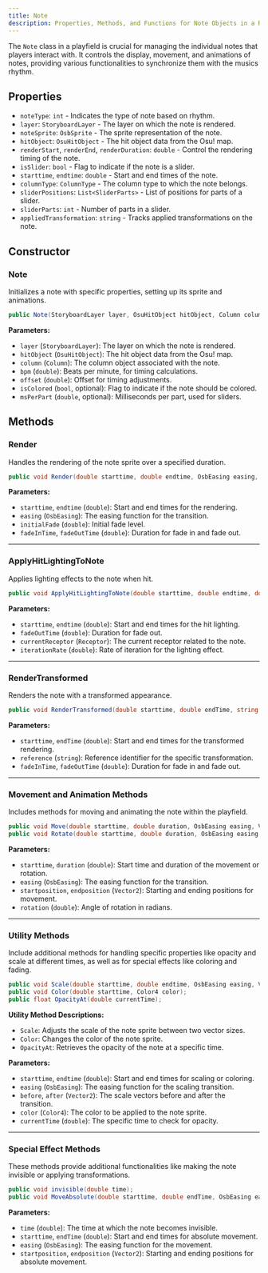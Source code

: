 ```yaml
---
title: Note
description: Properties, Methods, and Functions for Note Objects in a Rhythm Game Playfield
---
```


The `Note` class in a playfield is crucial for managing the individual notes that players interact with. It controls the display, movement, and animations of notes, providing various functionalities to synchronize them with the musics rhythm.

## Properties

- `noteType`: `int` - Indicates the type of note based on rhythm.
- `layer`: `StoryboardLayer` - The layer on which the note is rendered.
- `noteSprite`: `OsbSprite` - The sprite representation of the note.
- `hitObject`: `OsuHitObject` - The hit object data from the Osu! map.
- `renderStart`, `renderEnd`, `renderDuration`: `double` - Control the rendering timing of the note.
- `isSlider`: `bool` - Flag to indicate if the note is a slider.
- `starttime`, `endtime`: `double` - Start and end times of the note.
- `columnType`: `ColumnType` - The column type to which the note belongs.
- `sliderPositions`: `List<SliderParts>` - List of positions for parts of a slider.
- `sliderParts`: `int` - Number of parts in a slider.
- `appliedTransformation`: `string` - Tracks applied transformations on the note.

## Constructor

### Note
Initializes a note with specific properties, setting up its sprite and animations.

```csharp
public Note(StoryboardLayer layer, OsuHitObject hitObject, Column column, double bpm, double offset, bool isColored = false, double msPerPart = 40);
```

**Parameters:**
- `layer` (`StoryboardLayer`): The layer on which the note is rendered.
- `hitObject` (`OsuHitObject`): The hit object data from the Osu! map.
- `column` (`Column`): The column object associated with the note.
- `bpm` (`double`): Beats per minute, for timing calculations.
- `offset` (`double`): Offset for timing adjustments.
- `isColored` (`bool`, optional): Flag to indicate if the note should be colored.
- `msPerPart` (`double`, optional): Milliseconds per part, used for sliders.

## Methods

### Render
Handles the rendering of the note sprite over a specified duration.

```csharp
public void Render(double starttime, double endtime, OsbEasing easing, double initialFade, double fadeInTime = 50, double fadeOutTime = 10);
```

**Parameters:**
- `starttime`, `endtime` (`double`): Start and end times for the rendering.
- `easing` (`OsbEasing`): The easing function for the transition.
- `initialFade` (`double`): Initial fade level.
- `fadeInTime`, `fadeOutTime` (`double`): Duration for fade in and fade out.

---

### ApplyHitLightingToNote
Applies lighting effects to the note when hit.

```csharp
public void ApplyHitLightingToNote(double starttime, double endtime, double fadeOutTime, Receptor currentReceptor, double iterationRate = 10);
```

**Parameters:**
- `starttime`, `endtime` (`double`): Start and end times for the hit lighting.
- `fadeOutTime` (`double`): Duration for fade out.
- `currentReceptor` (`Receptor`): The current receptor related to the note.
- `iterationRate` (`double`): Rate of iteration for the lighting effect.

---

### RenderTransformed
Renders the note with a transformed appearance.

```csharp
public void RenderTransformed(double starttime, double endTime, string reference, double fadeInTime = 50, double fadeOutTime = 0);
```

**Parameters:**
- `starttime`, `endTime` (`double`): Start and end times for the transformed rendering.
- `reference` (`string`): Reference identifier for the specific transformation.
- `fadeInTime`, `fadeOutTime` (`double`): Duration for fade in and fade out.

---

### Movement and Animation Methods
Includes methods for moving and animating the note within the playfield.

```csharp
public void Move(double starttime, double duration, OsbEasing easing, Vector2 startposition, Vector2 endposition);;
public void Rotate(double starttime, double duration, OsbEasing easing, double rotation)
```

**Parameters:**
- `starttime`, `duration` (`double`): Start time and duration of the movement or rotation.
- `easing` (`OsbEasing`): The easing function for the transition.
- `startposition`, `endposition` (`Vector2`): Starting and ending positions for movement.
- `rotation` (`double`): Angle of rotation in radians.

---

### Utility Methods
Include additional methods for handling specific properties like opacity and scale at different times, as well as for special effects like coloring and fading.

```csharp
public void Scale(double starttime, double endtime, OsbEasing easing, Vector2 before, Vector2 after);
public void Color(double starttime, Color4 color);
public float OpacityAt(double currentTime);
```

**Utility Method Descriptions:**
- `Scale`: Adjusts the scale of the note sprite between two vector sizes.
- `Color`: Changes the color of the note sprite.
- `OpacityAt`: Retrieves the opacity of the note at a specific time.

**Parameters:**
- `starttime`, `endtime` (`double`): Start and end times for scaling or coloring.
- `easing` (`OsbEasing`): The easing function for the scaling transition.
- `before`, `after` (`Vector2`): The scale vectors before and after the transition.
- `color` (`Color4`): The color to be applied to the note sprite.
- `currentTime` (`double`): The specific time to check for opacity.

---

### Special Effect Methods
These methods provide additional functionalities like making the note invisible or applying transformations.

```csharp
public void invisible(double time);
public void MoveAbsolute(double starttime, double endTime, OsbEasing easing, Vector2 startposition, Vector2 endposition);
```

**Parameters:**
- `time` (`double`): The time at which the note becomes invisible.
- `starttime`, `endTime` (`double`): Start and end times for absolute movement.
- `easing` (`OsbEasing`): The easing function for the movement.
- `startposition`, `endposition` (`Vector2`): Starting and ending positions for absolute movement.